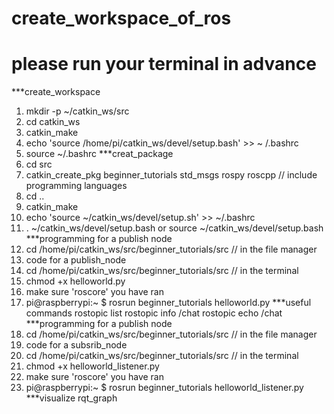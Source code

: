 # create_workspace_of_ros

# please run your terminal in advance

***create_workspace
1. mkdir -p ~/catkin_ws/src
2. cd catkin_ws
3. catkin_make
4. echo 'source /home/pi/catkin_ws/devel/setup.bash' >> ~ /.bashrc
5. source ~/.bashrc
***creat_package
1. cd src
2. catkin_create_pkg beginner_tutorials std_msgs rospy roscpp // include programming languages
3. cd ..
4. catkin_make
5. echo 'source ~/catkin_ws/devel/setup.sh' >> ~/.bashrc
5. . ~/catkin_ws/devel/setup.bash or source ~/catkin_ws/devel/setup.bash
***programming for a publish node
1. cd /home/pi/catkin_ws/src/beginner_tutorials/src // in the file manager
2. code for a publish_node
3. cd /home/pi/catkin_ws/src/beginner_tutorials/src // in the terminal
4. chmod +x helloworld.py
5. make sure 'roscore' you have ran
6. pi@raspberrypi:~ $ rosrun beginner_tutorials helloworld.py
***useful commands
rostopic list
rostopic info /chat
rostopic echo /chat
***programming for a publish node
1. cd /home/pi/catkin_ws/src/beginner_tutorials/src // in the file manager
2. code for a subsrib_node
3. cd /home/pi/catkin_ws/src/beginner_tutorials/src // in the terminal
4. chmod +x helloworld_listener.py
5. make sure 'roscore' you have ran
6. pi@raspberrypi:~ $ rosrun beginner_tutorials helloworld_listener.py
***visualize
rqt_graph
